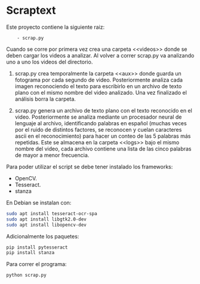 # Scraptext

Este proyecto contiene la siguiente raiz:
  
        - scrap.py
  
Cuando se corre por primera vez crea una carpeta \<\<videos>> donde se deben cargar los videos a analizar. Al volver a correr scrap.py va analizando uno a uno los videos del directorio.


1. scrap.py crea temporalmente la carpeta \<\<aux>> donde guarda un fotograma por cada segundo de video. Posteriormente analiza cada imagen reconociendo el texto para escribirlo en un archivo de texto plano con el mismo nombre del video analizado. Una vez finalizado el análisis borra la carpeta.

2. scrap.py genera un archivo de texto plano con el texto reconocido en el video. Posteriormente se analiza mediante un procesador neural de lenguaje al archivo, identificando palabras en español (muchas veces por el ruido de distintos factores, se reconocen y cuelan caracteres ascii en el reconocimiento) para hacer un conteo de las 5 palabras más repetidas. Este se almacena en la carpeta \<\<logs>> bajo el mismo nombre del video, cada archivo contiene una lista de las cinco palabras de mayor a menor frecuencia.

Para poder utilizar el script se debe tener instalado los frameworks:
   - OpenCV.
   - Tesseract.
   - stanza

En Debian se instalan con:

``` sh
sudo apt install tesseract-ocr-spa
sudo apt install libgtk2.0-dev 
sudo apt install libopencv-dev
```
Adicionalmente los paquetes:
``` sh
pip install pytesseract
pip install stanza
```
Para correr el programa:
``` sh
python scrap.py
```

